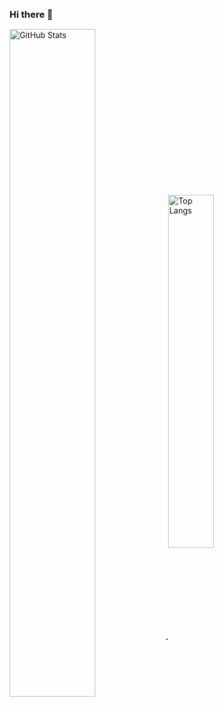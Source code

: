 ### Hi there 👋

<!--
**laipz8200/laipz8200** is a ✨ _special_ ✨ repository because its `README.md` (this file) appears on your GitHub profile.

Here are some ideas to get you started:

- 🔭 I’m currently working on ...
- 🌱 I’m currently learning ...
- 👯 I’m looking to collaborate on ...
- 🤔 I’m looking for help with ...
- 💬 Ask me about ...
- 📫 How to reach me: ...
- 😄 Pronouns: ...
- ⚡ Fun fact: ...
-->

<a href="https://github.com/laipz8200">
  <img align="center" alt="GitHub Stats" width="55%" src="https://github-readme-stats.vercel.app/api?username=laipz8200&show_icons=true&hide=contribs&theme=dracula" />
</a>
<a href="https://github.com/laipz8200">
  <img align="center" alt="Top Langs" width="40%" src="https://github-readme-stats.vercel.app/api/top-langs/?username=laipz8200&layout=compact&theme=dracula" />
</a>
